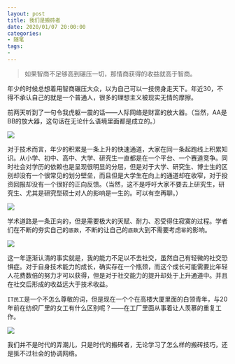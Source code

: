 ```yaml
---
layout: post
title: 我们是搬砖者
date: 2020/01/07 20:00:00
categories:
- 随笔
tags:
-
---
```


> 如果智商不足够高到碾压一切，那情商获得的收益就高于智商。

年少的时候总想着用智商碾压大众，以为自己可以一技傍身走天下。年近30，不得不承认自己的就是一个普通人，很多的理想主义被现实无情的摩擦。

前两天听到了一句令我虎躯一震的话——人际网络是财富的放大器。（当然，AA是BB的放大器，这句话在无论什么语境里面都是成立的。）

![](http://pics.naaln.com/blog/2020-01-07-025035.png-basicBlog)

对于技术而言，年少的积累是一条上升的快速通道，大家在同一条起跑线上积累知识。从小学、初中、高中、大学、研究生一直都是在一个平台、一个赛道竞争。同时社会对学历的依赖也是呈现很明显的分层，但是对于大学、研究生、博士生的区别却没有一个很常见的划分壁垒，而且但是大学生在向上的通道却在收窄，对于投资回报却没有一个很好的正向反馈。（当然，这不是呼吁大家不要去上研究生，研究生、尤其是研究型硕士对人的影响是一生的。可以有空再聊。）

![](http://pics.naaln.com/blog/2020-01-07-031320.png-basicBlog)

学术道路是一条正向的，但是需要极大的天赋、耐力、忍受得住寂寞的过程。学者们在不断的夯实自己的`底数`，不断的让自己的`底数`大到不需要考虑`幂`的影响。

![](http://pics.naaln.com/blog/2020-01-07-031949.png-basicBlog)

这一年逐渐认清的事实就是，我的能力不足以不去社交，虽然自己有轻微的社交恐惧症。对于自身技术能力的成长，确实存在一个瓶颈，而这个成长可能需要比年轻人花费数倍的努力才可以获得，但是对于社交能力的提升却处于上升通道中。并且在社交后形成的收益远大于技术收益。

`IT民工`是一个不怎么尊敬的词，但是现在一个个在高楼大厦里面的白领青年，与20年前在纺织厂里的女工有什么区别呢？——在工厂里面从事着让人羡慕的重复工作。

![](http://pics.naaln.com/blog/2020-01-07-022653.jpg-basicBlog)

我们并不是时代的弄潮儿，只是时代的搬砖者，无论学习了怎么样的搬砖技巧，还是抵不过社会的协调网络。